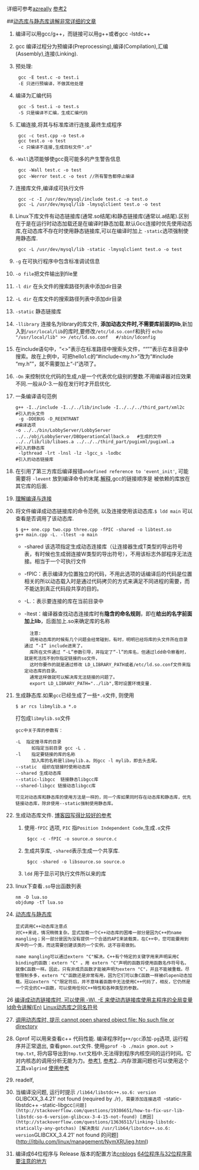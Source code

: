 详细可参考[azreally](http://www.cnblogs.com/azraelly/archive/2012/07/07/2580839.html) 
[参考2](http://www.cnblogs.com/ggjucheng/archive/2011/12/14/2287738.html)

##[动态库与静态库讲解非常详细的文章](http://www.cnblogs.com/skynet/p/3372855.html)

1. 编译可以用gcc/g++，而链接可以用g++或者gcc -lstdc++  
2. gcc 编译过程分为预编译(Preprocessing),编译(Compilation),汇编(Assembly),连接(Linking).
3. 预处理:
	
		gcc -E test.c -o test.i
		-E 只进行预编译，不做其他处理

4. 编译为汇编代码 

		gcc -S test.i -o test.s
		-S 只是编译不汇编，生成汇编代码

5. 汇编连接,将其与标准库进行连接,最终生成程序

		gcc -c test.cpp -o test.o 
		gcc test.o -o test
		-c 只编译不连接,生成目标文件".o"  

6. `-Wall`选项能够使gcc竟可能多的产生警告信息

		gcc -Wall test.c -o test
		gcc -Werror test.c -o test //所有警告都停止编译

7. 连接库文件,编译成可执行文件

		gcc -c -I /usr/dev/mysql/include test.c -o test.o
		gcc -L /usr/dev/mysql/lib -lmysqlclient test.o -o test

8. Linux下库文件有动态链接库(通常.so结尾)和静态链接库(通常以.a结尾).区别在于是在运行时动态加载还是在编译时静态加载.默认Gcc连接时优先使用动态库,在动态库不存在时使用静态链接库,可以在编译时加上 `-static`选项强制使用静态库.

		gcc -L /usr/dev/mysql/lib -static -lmysqlclient test.o -o test

9. `-g` 在可执行程序中包含标准调试信息
10. `-o file`把文件输出到file里
11. `-l dir` 在头文件的搜索路径列表中添加dir目录 
12. `-L dir` 在库文件的搜索路径列表中添加dir目录
13. `-static` 静态链接库
14. `-llibrary` 连接名为library的库文件, **添加动态文件时,不需要库前面的lib**,新加入到`/usr/local/lib`的库时,要修改`/etc/ld.so.conf`和执行 `echo "/usr/local/lib" >> /etc/ld.so.conf   #/sbin/ldconfig`
15. 在include语句中，“<>”表示在标准路径中搜索头文件，““””表示在本目录中搜索。故在上例中，可把hello1.c的“#include<my.h>”改为“#include “my.h””，就不需要加上“-I”选项了。
16. `-On` 来控制优化代码的生成,n是一个代表优化级别的整数.不用编译器对应效果不同.一般从0-3.一般在发行时才开启优化.
17. 一条编译语句范例 

				    
		g++ -I../include -I../../lib/include -I../../../third_part/xml2c    #引入的头文件
		 -g -DDEBUG -D_REENTRANT 											#编译选项
		-o ../../bin/LobbyServer/LobbyServer ../../obj/LobbyServer/DBOperationCallback.o   #生成的文件
		../../lib/lib/libaes.a ../../../third_part/pugixml/pugixml.a 		#引入的静态库   
		 -lpthread -lrt -lnsl -lz -lgcc_s -lodbc 							#引入的动态链接库
18. 在引用了第三方库后编译报错`undefined reference to 'event_init'`, 可能需要将 `-levent` 放到编译命令的末尾.[解释](http://blog.chinaunix.net/uid-28682353-id-4116673.html),gcc的链接顺序是 被依赖的库放在其它库的后面.
19. [理解编译与连接](http://www.cprogramming.com/compilingandlinking.html)
20. 将文件编译成动态链接库的命令范例, 以及连接使用该动态库.`$ ldd main` 可以查看是否调用了该动态库.

		$ g++ one.cpp two.cpp three.cpp -fPIC -shared -o libtest.so
		g++ main.cpp -L. -ltest -o main

	- -shared 该选项指定生成动态连接库（让连接器生成T类型的导出符号表，有时候也生成弱连接W类型的导出符号），不用该标志外部程序无法连接。相当于一个可执行文件
	- -fPIC：表示编译为位置独立的代码，不用此选项的话编译后的代码是位置相关的所以动态载入时是通过代码拷贝的方式来满足不同进程的需要，而不能达到真正代码段共享的目的。
	- -L.：表示要连接的库在当前目录中
	- -ltest：编译器查找动态连接库时有**隐含的命名规则**，即在**给出的名字前面加上lib**，后面加上.so来确定库的名称

			注意:
			调用动态库的时候有几个问题会经常碰到，有时，明明已经将库的头文件所在目录 通过 “-I” include进来了，
			库所在文件通过 “-L”参数引导，并指定了“-l”的库名，但通过ldd命令察看时，就是死活找不到你指定链接的so文件，
			这时你要作的就是通过修改 LD_LIBRARY_PATH或者/etc/ld.so.conf文件来指定动态库的目录。
			通常这样做就可以解决库无法链接的问题了。
			export LD_LIBRARY_PATH="../lib",零时设置环境变量.

21. 生成静态库.如果`gcc`已经生成了一些`*.o`文件, 则使用

		$ ar rcs libmylib.a *.o
	打包成`libmylib.so`文件

		gcc中关于库的参数有：

		-L  指定搜寻库的目录
		      如指定当前目录 gcc -L .
		-l    指定要链接的库的名称
		      加入库的名称是libmylib.a，则gcc -l mylib，即去头去尾。
		--static  组织在链接时使用动态库
		--shared 生成动态库
		--static-libgcc  链接静态libgcc库
		--shared-libgcc 链接动态libgcc库
		
		可见对动态库和静态库的使用方法是一样的，同一个库如果同时存在动态库和静态库，优先链接动态库，除非使用--static强制使用静态库。

22. 生成动态库文件. [博客园写得比较好的参考](http://www.cnblogs.com/skynet/p/3372855.html)
	1. 使用`-fPIC` 选项, `PIC` 指`Position Independent Code`,生成`.o`文件
		
			$gcc -c -fPIC -o source.o source.c

	2. 生成共享库, `-shared`表示生成一个共享库.

			$gcc -shared -o libsource.so source.o
		
	4. `ldd` 用于显示可执行文件所以来的库

24. linux下查看`.so`导出函数列表
		
		nm -D lua.so
		objdump -tT lua.so

25. [动态库与静态库](http://www.cnblogs.com/zxtp/p/5147608.html)

        显式调用C++动态库注意点
        对C++来说，情况稍微复杂。显式加载一个C++动态库的困难一部分是因为C++的name mangling；另一部分是因为没有提供一个合适的API来装载类，在C++中，您可能要用到库中的一个类，而这需要创建该类的一个实例，这不容易做到。

        name mangling可以通过extern "C"解决。C++有个特定的关键字用来声明采用C binding的函数：extern "C" 。用 extern "C"声明的函数将使用函数名作符号名，就像C函数一样。因此，只有非成员函数才能被声明为extern "C"，并且不能被重载。尽管限制多多，extern "C"函数还是非常有用，因为它们可以象C函数一样被dlopen动态加载。冠以extern "C"限定符后，并不意味着函数中无法使用C++代码了，相反，它仍然是一个完全的C++函数，可以使用任何C++特性和各种类型的参数。

26 [编译成动态链接库时, 可以使用 -Wl, -E 来使动态链接库使用主程序的全局变量](http://blog.chinaunix.net/uid-28647963-id-4190817.html)
	[ld命令讲解(En)](https://ftp.gnu.org/old-gnu/Manuals/ld-2.9.1/html_node/ld_3.html)
	[Linux动态库之同名符号](http://stackoverflow.com/questions/2172621/cannot-open-shared-object-file-no-such-file-or-directory)

27. [调用动态库时, 提示 cannot open shared object file: No such file or directory](http://stackoverflow.com/questions/2172621/cannot-open-shared-object-file-no-such-file-or-directory)

28. Gprof 可以用来查看c++ 代码性能. 编译程序时`g++/gcc`添加`-pg`选项, 运行程序并正常退出, 查看`gmon.out`文件. 使用`gprof -b ./main gmon.out > tmp.txt`, 将内容导出到`tmp.txt`文档中.无法得到程序内核空间的运行时间。它对内核态的调用分析无能为力。[参考1](http://en.wikipedia.org/wiki/List_of_performance_analysis_tools), [参考2](https://computing.llnl.gov/tutorials/performance_tools/#Considerations)...内存泄漏问题也可以使用这个工具`valgrind` [使用参考](http://blog.csdn.net/sunmenggmail/article/details/10543483)
29. readelf,
30. 当编译没问题, 运行时提示 `/lib64/libstdc++.so.6: version `GLIBCXX_3.4.21' not found (required by ./r)`, 需要添加连接选项 `-static-libstdc++ -static-libgcc` [问题](http://stackoverflow.com/questions/19386651/how-to-fix-usr-lib-libstdc-so-6-version-glibcxx-3-4-15-not-found)
[原因](http://stackoverflow.com/questions/13636513/linking-libstdc-statically-any-gotchas)
[解决类似 /usr/lib64/libstdc++.so.6: version `GLIBCXX_3.4.21' not found 的问题](http://itbilu.com/linux/management/NymXRUieg.html)

31. 编译成64位程序与 Release 版本的配置方法[cnblogs](http://www.cnblogs.com/zyl910/archive/2012/08/14/gcc64_make.html)
    [64位程序与32位程序需要注意的地方](http://blog.csdn.net/cjy1003/article/details/9225923)